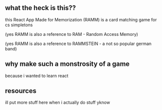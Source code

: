 ## what the heck is this??
this React App Made for Memorization (RAMM) is a card matching game for cs simpletons 

(yes RAMM is also a reference to RAM - Random Access Memory)

(yes RAMM is also a reference to RAMMSTEIN - a not so popular german band)

## why make such a monstrosity of a game

because i wanted to learn react

## resources
ill put more stuff here when i actually do stuff yknow
